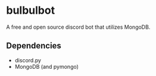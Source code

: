 # bulbulbot

A free and open source discord bot that utilizes MongoDB.

## Dependencies
* discord.py
* MongoDB (and pymongo)
